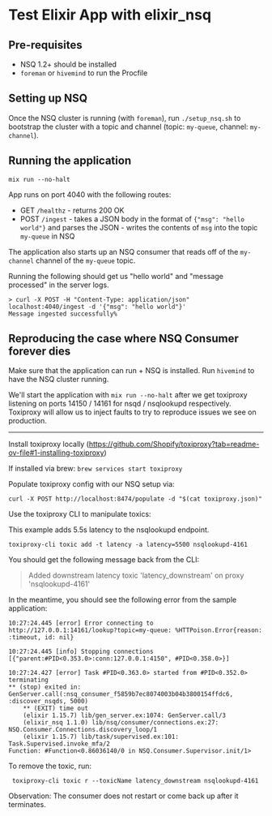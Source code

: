 # Test Elixir App with elixir_nsq

## Pre-requisites

- NSQ 1.2+ should be installed
- `foreman` or `hivemind` to run the Procfile

## Setting up NSQ

Once the NSQ cluster is running (with `foreman`), run `./setup_nsq.sh` to bootstrap the cluster with a topic and channel (topic: `my-queue`, channel: `my-channel`).

## Running the application

`mix run --no-halt`

App runs on port 4040 with the following routes:

- GET `/healthz` - returns 200 OK
- POST `/ingest` - takes a JSON body in the format of `{"msg": "hello world"}` and parses the JSON - writes the contents of `msg` into the topic `my-queue` in NSQ

The application also starts up an NSQ consumer that reads off of the `my-channel` channel of the `my-queue` topic.

Running the following should get us "hello world" and "message processed" in the server logs.

```
> curl -X POST -H "Content-Type: application/json" localhost:4040/ingest -d '{"msg": "hello world"}'
Message ingested successfully%
```


## Reproducing the case where NSQ Consumer forever dies

Make sure that the application can run + NSQ is installed. Run `hivemind` to have the NSQ cluster running.

We'll start the application with `mix run --no-halt` after we get toxiproxy listening on ports 14150 / 14161 for nsqd / nsqlookupd respectively. Toxiproxy will allow us to inject faults to try to reproduce issues we see on production.

---

Install toxiproxy locally (https://github.com/Shopify/toxiproxy?tab=readme-ov-file#1-installing-toxiproxy)

If installed via brew: `brew services start toxiproxy`

Populate toxiproxy config with our NSQ setup via:
```
curl -X POST http://localhost:8474/populate -d "$(cat toxiproxy.json)"
```

Use the toxiproxy CLI to manipulate toxics:

This example adds 5.5s latency to the nsqlookupd endpoint.
```
toxiproxy-cli toxic add -t latency -a latency=5500 nsqlookupd-4161
```

You should get the following message back from the CLI:
> Added downstream latency toxic 'latency_downstream' on proxy 'nsqlookupd-4161'

In the meantime, you should see the following error from the sample application:
```
10:27:24.445 [error] Error connecting to http://127.0.0.1:14161/lookup?topic=my-queue: %HTTPoison.Error{reason: :timeout, id: nil}

10:27:24.445 [info] Stopping connections [{"parent:#PID<0.353.0>:conn:127.0.0.1:4150", #PID<0.358.0>}]

10:27:24.427 [error] Task #PID<0.363.0> started from #PID<0.352.0> terminating
** (stop) exited in: GenServer.call(:nsq_consumer_f5859b7ec8074003b04b3800154ffdc6, :discover_nsqds, 5000)
    ** (EXIT) time out
    (elixir 1.15.7) lib/gen_server.ex:1074: GenServer.call/3
    (elixir_nsq 1.1.0) lib/nsq/consumer/connections.ex:27: NSQ.Consumer.Connections.discovery_loop/1
    (elixir 1.15.7) lib/task/supervised.ex:101: Task.Supervised.invoke_mfa/2
Function: #Function<0.86036140/0 in NSQ.Consumer.Supervisor.init/1>
```

To remove the toxic, run:
```
 toxiproxy-cli toxic r --toxicName latency_downstream nsqlookupd-4161
```

Observation: The consumer does not restart or come back up after it terminates.
